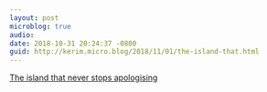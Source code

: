 ```yaml
---
layout: post
microblog: true
audio: 
date: 2018-10-31 20:24:37 -0800
guid: http://kerim.micro.blog/2018/11/01/the-island-that.html
---
```

[The island that never stops apologising](http://www.bbc.com/travel/story/20181031-the-island-that-never-stops-apologising?fbclid=IwAR1fe9kfL4WRTcIGrLcXIWwks3mjRH_5dkDoj2xZ53YLKVZc4ira5QxV2Jo)
